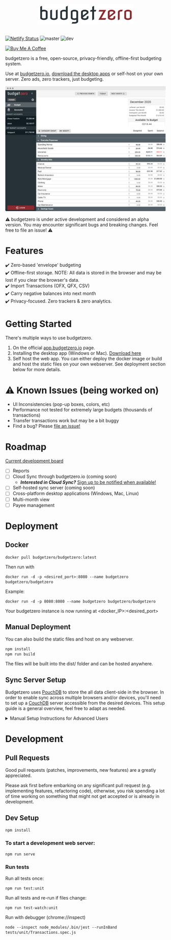 
# <a href="https://app.budgetzero.io"><p align="center"><img src="public/logo.png" width="300"></p>
[![Netlify Status](https://api.netlify.com/api/v1/badges/1eb6d21e-b83a-42ca-9b46-82a0b37889f6/deploy-status)](https://app.netlify.com/sites/budgetzero/deploys)
![master](https://github.com/BudgetZero/BudgetZero/workflows/master/badge.svg)
![dev](https://github.com/BudgetZero/BudgetZero/workflows/dev/badge.svg)  
  
<a href="https://www.buymeacoffee.com/budgetzero" target="_blank"><img src="https://cdn.buymeacoffee.com/buttons/default-orange.png" alt="Buy Me A Coffee" height="41" width="174"></a>
  
budgetzero is a free, open-source, privacy-friendly, offline-first budgeting system.  

Use at [budgetzero.io](https://app.budgetzero.io), [download the desktop apps](https://github.com/budgetzero/budgetzero/releases/latest) or self-host on your own server. Zero ads, zero trackers, just budgeting.

![](public/screenshot2__nopadding.png)

:warning: budgetzero is under active development and considered an alpha version. You may encounter significant bugs and breaking changes. Feel free to file an issue! :warning:

# Features
:heavy_check_mark: Zero-based 'envelope' budgeting   
:heavy_check_mark: Offline-first storage. NOTE: All data is stored in the browser and may be lost if you clear the browser's data.  
:heavy_check_mark: Import Transactions (OFX, QFX, CSV)  
:heavy_check_mark: Carry negative balances into next month  
:heavy_check_mark: Privacy-focused. Zero trackers & zero analytics.

# Getting Started
There's multiple ways to use budgetzero.
1. On the official [app.budgetzero.io](https://app.budgetzero.io) page.
2. Installing the desktop app (Windows or Mac). [Download here](https://github.com/budgetzero/budgetzero/releases/latest)
3. Self host the web app. You can either deploy the docker image or build and host the static files on your own webserver. See deployment section below for more details. 

# :warning: Known Issues (being worked on)
- UI Inconsistencies (pop-up boxes, colors, etc)
- Performance not tested for extremely large budgets (thousands of transactions)
- Transfer transactions work but may be a bit buggy
- Find a bug? Please [file an issue!](../../issues)

# Roadmap
[Current development board](https://github.com/budgetzero/budgetzero/projects/1)
- [ ] Reports
- [ ] Cloud Sync through budgetzero.io (coming soon)
  - **_Interested in Cloud Sync?_** [Sign up to be notified when available!](https://app.budgetzero.io/login)
- [ ] Self-hosted sync server (coming soon)
- [ ] Cross-platform desktop applications (Windows, Mac, Linux)
- [ ] Multi-month view
- [ ] Payee management

# Deployment
## Docker 
```
docker pull budgetzero/budgetzero:latest
```
Then run with 
```
docker run -d -p <desired_port>:8080 --name budgetzero budgetzero/budgetzero
```
Example:
```
docker run -d -p 8080:8080 --name budgetzero budgetzero/budgetzero
```
Your budgetzero instance is now running at <docker_IP>:<desired_port>

## Manual Deployment
You can also build the static files and host on any webserver.
```
npm install
npm run build
```
The files will be built into the dist/ folder and can be hosted anywhere.

## Sync Server Setup
Budgetzero uses [PouchDB](https://pouchdb.com/) to store the all data client-side in the browser. In order to enable sync across multiple browsers and/or devices, you'll need to set up a [CouchDB](https://couchdb.apache.org/) server accessible from the desired devices. This setup guide is a general overview, feel free to adapt as needed.

<details>
  <summary markdown="span">Manual Setup Instructions for Advanced Users</summary>  
    
  1. Install CouchDB on a server: [Manually](https://docs.couchdb.org/en/stable/install/index.html) or with the [official docker couchdb](https://github.com/apache/couchdb-docker) image.  

  If you're using docker, start CouchDB using the provided instructions. Example:  
  ```
  docker run -d --name my-couchdb -e COUCHDB_USER=admin -e COUCHDB_PASSWORD=password %%IMAGE%%:latest
  ```
  Replace <code>admin</code> and <code>password</code> with desired user/password.  
  
  2. Then go to http://[server_IP]:5984/_utils, which opens the Fauxton web interface. 
   
  4. Go to 'Configuration' and enable CORS for all domains.  
  5. Create a database with whatever name you desire.
  6. 
  
  
  
</details>

# Development
## Pull Requests

Good pull requests (patches, improvements, new features) are a greatly appreciated.

Please ask first before embarking on any significant pull request (e.g. implementing features, refactoring code), otherwise, you risk spending a lot of time working on something that might not get accepted or is already in development.

## Dev Setup
```
npm install
```

### To start a development web server:
```
npm run serve
```

### Run tests
Run all tests once:
```
npm run test:unit
```

Run all tests and re-run if files change:  
```
npm run test-watch:unit
```

Run with debugger (chrome://inspect)
```
node --inspect node_modules/.bin/jest --runInBand tests/unit/Transactions.spec.js    
```

